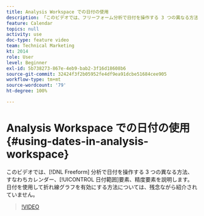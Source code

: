 ```yaml
---
title: Analysis Workspace での日付の使用
description: 「このビデオでは、フリーフォーム分析で日付を操作する 3 つの異なる方法、すなわちカレンダー、日付範囲要素、精度要素を説明します。日付を使用して折れ線グラフを有効にする方法については、残念ながら紹介されていません。」
feature: Calendar
topics: null
activity: use
doc-type: feature video
team: Technical Marketing
kt: 2014
role: User
level: Beginner
exl-id: 5b738273-867e-4eb9-bab2-3f16d18608b6
source-git-commit: 32424f3f2b05952fe4df9ea91dcbe51684cee905
workflow-type: tm+mt
source-wordcount: '79'
ht-degree: 100%

---
```


# Analysis Workspace での日付の使用 {#using-dates-in-analysis-workspace}

このビデオでは、[!DNL Freeform] 分析で日付を操作する 3 つの異なる方法、すなわちカレンダー、[!UICONTROL 日付範囲]要素、精度要素を説明します。日付を使用して折れ線グラフを有効にする方法については、残念ながら紹介されていません。

>[!VIDEO](https://video.tv.adobe.com/v/24136/?quality=12)
